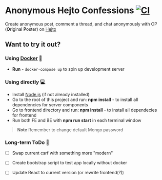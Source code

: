 # Anonymous Hejto Confessions [![CI](https://github.com/unkn0wn-root/AHC/actions/workflows/Build.yml/badge.svg)](https://github.com/unkn0wn-root/AHC/actions/workflows/Build.yml)
Create anonymous post, comment a thread, and chat anonymously with OP (<b>O</b>riginal <b>P</b>oster) on [Hejto](https://www.hejto.pl)

## Want to try it out?
### Using [Docker](https://www.docker.com/) :whale:
- **Run** - `docker-compose up` to spin up development server

### Using directly :computer:
- Install [Node.js](https://nodejs.org/en/) (if not already installed)
- Go to the root of this project and run: <b>npm install</b> - to install all dependencies for server components
- Go to frontend directory and run: <b>npm install</b> - to install all dependecies for frontend
- Run both FE and BE with <b>npm run start</b> in each terminal window

> **Note** Remember to change default Mongo password

### Long-term ToDo :construction_worker:
- [ ] Swap current csrf with something more "modern"
- [ ] Create bootstrap script to test app locally without docker
- [ ] Update React to current version (or rewrite frontend(?))

